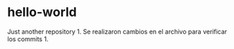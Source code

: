 # hello-world
Just another repository
1.
Se realizaron cambios en el archivo para verificar los commits 
1.

